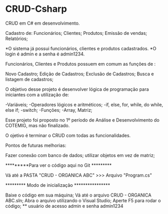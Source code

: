 # CRUD-Csharp

CRUD em C# em desenvolvimento. 

Cadastro de:
  Funcionários;
  Clientes;
  Produtos;
  Emissão de vendas;
  Relatórios;
  
  *O sistema já possui funcionários, clientes e produtos cadastrados.
  *O login é admin e a senha é admin1234.
  
  Funcionários, Clientes e Produtos possuem em comum as funções de :
  
  Novo Cadastro;
  Edição de Cadastros;
  Exclusão de Cadastros;
  Busca e listagem de cadastros;
  
  O objetivo desse projeto é desenvolver lógica de programação para iniciantes com a utilização de: 
  
  -Variáveis; 
  -Operadores lógicos e aritméticos;
  -if, else, for, while, do while, else if;
  -switch;
  -Funções;
  -Array, Matriz;
  
  Esse projeto foi proposto no 1º período de Análise e Desenvolvimento do COTEMIG, mas não finalizado.
  
  O ojetivo é terminar o CRUD com todas as funcionalidades.
  
  Pontos de futuras melhorias: 
  
  Fazer conexão com banco de dados;
  utilizar objetos em vez de matriz;
  
  *********Para ver o código aqui no Git *********
  
  Vá até a PASTA "CRUD - ORGANICA ABC" >>> Arquivo "Program.cs"
  
  ********* Modo de inicialização ****************
  
  Baixe o código em sua máquina; 
  Vá até o arquivo CRUD - ORGANICA ABC.sln;
  Abra o arquivo utilizando o Visual Studio;
  Aperte F5 para rodar o código;
  ** usuário de acesso admin e senha admin1234
  
  
